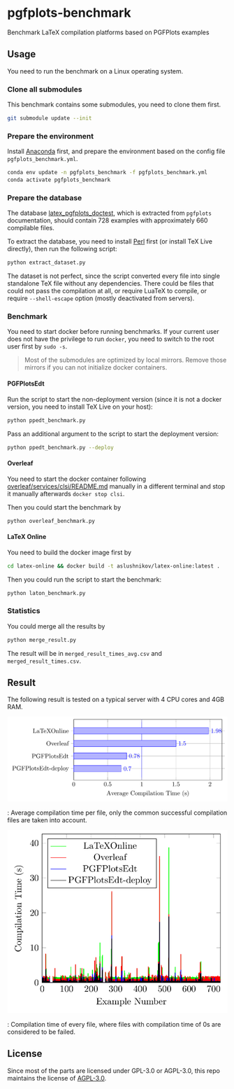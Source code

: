 # pgfplots-benchmark
Benchmark LaTeX compilation platforms based on PGFPlots examples

## Usage

You need to run the benchmark on a Linux operating system.

### Clone all submodules

This benchmark contains some submodules, you need to clone them first.
```bash
git submodule update --init
```

### Prepare the environment

Install [Anaconda](https://www.anaconda.com/download/success) first, and prepare the environment based on the config file `pgfplots_benchmark.yml`.

```bash
conda env update -n pgfplots_benchmark -f pgfplots_benchmark.yml
conda activate pgfplots_benchmark
```

### Prepare the database

The database [latex_pgfplots_doctest](latex_pgfplots_doctest/), which is extracted from `pgfplots` documentation, should contain 728 examples with approximately 660 compilable files. 

To extract the database, you need to install [Perl](https://www.perl.org/get.html) first (or install TeX Live directly), then run the following script:

```bash
python extract_dataset.py
```

The dataset is not perfect, since the script converted every file into single standalone TeX file without any dependencies. There could be files that could not pass the compilation at all, or require LuaTeX to compile, or require `--shell-escape` option (mostly deactivated from servers).

### Benchmark

You need to start docker before running benchmarks. If your current user does not have the privilege to run `docker`, you need to switch to the root user first by `sudo -s`.

> Most of the submodules are optimized by local mirrors. Remove those mirrors if you can not initialize docker containers.

#### PGFPlotsEdt

Run the script to start the non-deployment version (since it is not a docker version, you need to install TeX Live on your host):
```bash
python ppedt_benchmark.py
```

Pass an additional argument to the script to start the deployment version:
```bash
python ppedt_benchmark.py --deploy
```

#### Overleaf

You need to start the docker container following [overleaf/services/clsi/README.md](https://github.com/overleaf/overleaf/blob/main/services/clsi/README.md) manually in a different terminal and stop it manually afterwards `docker stop clsi`.

Then you could start the benchmark by
```bash
python overleaf_benchmark.py
```

#### LaTeX Online

You need to build the docker image first by
```bash
cd latex-online && docker build -t aslushnikov/latex-online:latest .
```

Then you could run the script to start the benchmark:
```bash
python laton_benchmark.py
```

### Statistics

You could merge all the results by
```bash
python merge_result.py
```
The result will be in `merged_result_times_avg.csv` and `merged_result_times.csv`.

## Result

The following result is tested on a typical server with 4 CPU cores and 4GB RAM.

![](figs/avg.png)

  : Average compilation time per file, only the common successful compilation files are taken into account.

![](figs/full.png)

  : Compilation time of every file, where files with compilation time of 0s are considered to be failed.

## License

Since most of the parts are licensed under GPL-3.0 or AGPL-3.0, this repo maintains the license of [AGPL-3.0](LICENSE).
